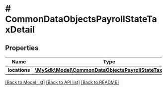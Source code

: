 # # CommonDataObjectsPayrollStateTaxDetail

## Properties

Name | Type | Description | Notes
------------ | ------------- | ------------- | -------------
**locations** | [**\MySdk\Model\CommonDataObjectsPayrollStateTaxLocation**](CommonDataObjectsPayrollStateTaxLocation.md) |  | [optional]

[[Back to Model list]](../../README.md#models) [[Back to API list]](../../README.md#endpoints) [[Back to README]](../../README.md)
